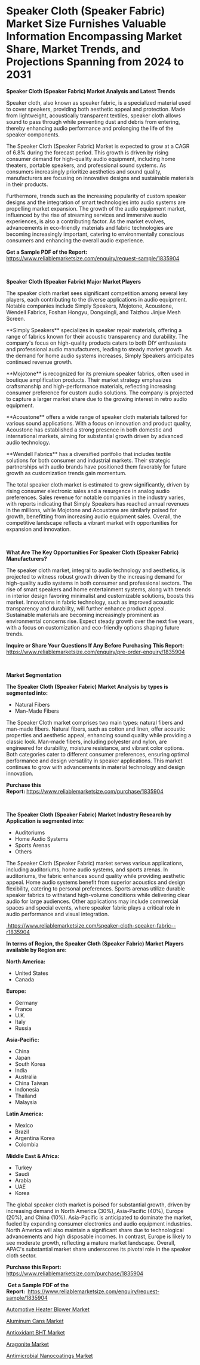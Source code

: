 <p><h1>Speaker Cloth (Speaker Fabric) Market Size Furnishes Valuable Information Encompassing Market Share, Market Trends, and Projections Spanning from 2024 to 2031</h1></p><p><strong>Speaker Cloth (Speaker Fabric) Market Analysis and Latest Trends</strong></p>
<p><p>Speaker cloth, also known as speaker fabric, is a specialized material used to cover speakers, providing both aesthetic appeal and protection. Made from lightweight, acoustically transparent textiles, speaker cloth allows sound to pass through while preventing dust and debris from entering, thereby enhancing audio performance and prolonging the life of the speaker components.</p><p>The Speaker Cloth (Speaker Fabric) Market is expected to grow at a CAGR of 6.8% during the forecast period. This growth is driven by rising consumer demand for high-quality audio equipment, including home theaters, portable speakers, and professional sound systems. As consumers increasingly prioritize aesthetics and sound quality, manufacturers are focusing on innovative designs and sustainable materials in their products.</p><p>Furthermore, trends such as the increasing popularity of custom speaker designs and the integration of smart technologies into audio systems are propelling market expansion. The growth of the audio equipment market, influenced by the rise of streaming services and immersive audio experiences, is also a contributing factor. As the market evolves, advancements in eco-friendly materials and fabric technologies are becoming increasingly important, catering to environmentally conscious consumers and enhancing the overall audio experience.</p></p>
<p><strong>Get a Sample PDF of the Report:&nbsp;</strong> <a href="https://www.reliablemarketsize.com/enquiry/request-sample/1835904?utm_campaign=1140&utm_medium=2&utm_source=Github&utm_content=ia&utm_term=16102024&utm_id=speaker-cloth-speaker-fabric">https://www.reliablemarketsize.com/enquiry/request-sample/1835904</a></p>
<p>&nbsp;</p>
<p><strong>Speaker Cloth (Speaker Fabric) Major Market Players</strong></p>
<p><p>The speaker cloth market sees significant competition among several key players, each contributing to the diverse applications in audio equipment. Notable companies include Simply Speakers, Mojotone, Acoustone, Wendell Fabrics, Foshan Hongyu, Dongxingli, and Taizhou Jinjue Mesh Screen.</p><p>**Simply Speakers** specializes in speaker repair materials, offering a range of fabrics known for their acoustic transparency and durability. The company's focus on high-quality products caters to both DIY enthusiasts and professional audio manufacturers, leading to steady market growth. As the demand for home audio systems increases, Simply Speakers anticipates continued revenue growth.</p><p>**Mojotone** is recognized for its premium speaker fabrics, often used in boutique amplification products. Their market strategy emphasizes craftsmanship and high-performance materials, reflecting increasing consumer preference for custom audio solutions. The company is projected to capture a larger market share due to the growing interest in retro audio equipment.</p><p>**Acoustone** offers a wide range of speaker cloth materials tailored for various sound applications. With a focus on innovation and product quality, Acoustone has established a strong presence in both domestic and international markets, aiming for substantial growth driven by advanced audio technology.</p><p>**Wendell Fabrics** has a diversified portfolio that includes textile solutions for both consumer and industrial markets. Their strategic partnerships with audio brands have positioned them favorably for future growth as customization trends gain momentum.</p><p>The total speaker cloth market is estimated to grow significantly, driven by rising consumer electronic sales and a resurgence in analog audio preferences. Sales revenue for notable companies in the industry varies, with reports indicating that Simply Speakers has reached annual revenues in the millions, while Mojotone and Acoustone are similarly poised for growth, benefitting from increasing audio equipment sales. Overall, the competitive landscape reflects a vibrant market with opportunities for expansion and innovation.</p></p>
<p>&nbsp;</p>
<p><strong>What Are The Key Opportunities For Speaker Cloth (Speaker Fabric) Manufacturers?</strong></p>
<p><p>The speaker cloth market, integral to audio technology and aesthetics, is projected to witness robust growth driven by the increasing demand for high-quality audio systems in both consumer and professional sectors. The rise of smart speakers and home entertainment systems, along with trends in interior design favoring minimalist and customizable solutions, boosts this market. Innovations in fabric technology, such as improved acoustic transparency and durability, will further enhance product appeal. Sustainable materials are becoming increasingly prominent as environmental concerns rise. Expect steady growth over the next five years, with a focus on customization and eco-friendly options shaping future trends.</p></p>
<p><strong>Inquire or Share Your Questions If Any Before Purchasing This Report:</strong> <a href="https://www.reliablemarketsize.com/enquiry/pre-order-enquiry/1835904?utm_campaign=1140&utm_medium=2&utm_source=Github&utm_content=ia&utm_term=16102024&utm_id=speaker-cloth-speaker-fabric">https://www.reliablemarketsize.com/enquiry/pre-order-enquiry/1835904</a></p>
<p>&nbsp;</p>
<p><strong>Market Segmentation</strong></p>
<p><strong>The Speaker Cloth (Speaker Fabric) Market Analysis by types is segmented into:</strong></p>
<p><ul><li>Natural Fibers</li><li>Man-Made Fibers</li></ul></p>
<p><p>The Speaker Cloth market comprises two main types: natural fibers and man-made fibers. Natural fibers, such as cotton and linen, offer acoustic properties and aesthetic appeal, enhancing sound quality while providing a classic look. Man-made fibers, including polyester and nylon, are engineered for durability, moisture resistance, and vibrant color options. Both categories cater to different consumer preferences, ensuring optimal performance and design versatility in speaker applications. This market continues to grow with advancements in material technology and design innovation.</p></p>
<p><strong>Purchase this Report:&nbsp;</strong><a href="https://www.reliablemarketsize.com/purchase/1835904?utm_campaign=1140&utm_medium=2&utm_source=Github&utm_content=ia&utm_term=16102024&utm_id=speaker-cloth-speaker-fabric">https://www.reliablemarketsize.com/purchase/1835904</a></p>
<p>&nbsp;</p>
<p><strong>The Speaker Cloth (Speaker Fabric) Market Industry Research by Application is segmented into:</strong></p>
<p><ul><li>Auditoriums</li><li>Home Audio Systems</li><li>Sports Arenas</li><li>Others</li></ul></p>
<p><p>The Speaker Cloth (Speaker Fabric) market serves various applications, including auditoriums, home audio systems, and sports arenas. In auditoriums, the fabric enhances sound quality while providing aesthetic appeal. Home audio systems benefit from superior acoustics and design flexibility, catering to personal preferences. Sports arenas utilize durable speaker fabrics to withstand high-volume conditions while delivering clear audio for large audiences. Other applications may include commercial spaces and special events, where speaker fabric plays a critical role in audio performance and visual integration.</p></p>
<p><a href="https://www.reliablemarketsize.com/speaker-cloth-speaker-fabric--r1835904?utm_campaign=1140&utm_medium=2&utm_source=Github&utm_content=ia&utm_term=16102024&utm_id=speaker-cloth-speaker-fabric">&nbsp;https://www.reliablemarketsize.com/speaker-cloth-speaker-fabric--r1835904</a></p>
<p><strong>In terms of Region, the Speaker Cloth (Speaker Fabric) Market Players available by Region are:</strong></p>
<p>
    <p> <strong> North America: </strong>
        <ul>
            <li>United States</li>
            <li>Canada</li>
        </ul>
        </p> 
    <p> <strong> Europe: </strong>
        <ul>
            <li>Germany</li>
            <li>France</li>
            <li>U.K.</li>
            <li>Italy</li>
            <li>Russia</li>
        </ul>
        </p> 
    <p> <strong> Asia-Pacific: </strong>
        <ul>
            <li>China</li>
            <li>Japan</li>
            <li>South Korea</li>
            <li>India</li>
            <li>Australia</li>
            <li>China Taiwan</li>
            <li>Indonesia</li>
            <li>Thailand</li>
            <li>Malaysia</li>
        </ul>
        </p> 
    <p> <strong> Latin America: </strong>
        <ul>
            <li>Mexico</li>
            <li>Brazil</li>
            <li>Argentina Korea</li>
            <li>Colombia</li>
        </ul>
        </p> 
    <p> <strong> Middle East & Africa: </strong>
        <ul>
            <li>Turkey</li>
            <li>Saudi</li>
            <li>Arabia</li>
            <li>UAE</li>
            <li>Korea</li>
        </ul>
    </p>
    </p>
<p><p>The global speaker cloth market is poised for substantial growth, driven by increasing demand in North America (30%), Asia-Pacific (40%), Europe (20%), and China (10%). Asia-Pacific is anticipated to dominate the market, fueled by expanding consumer electronics and audio equipment industries. North America will also maintain a significant share due to technological advancements and high disposable incomes. In contrast, Europe is likely to see moderate growth, reflecting a mature market landscape. Overall, APAC's substantial market share underscores its pivotal role in the speaker cloth sector.</p></p>
<p><strong>Purchase this Report: </strong><a href="https://www.reliablemarketsize.com/purchase/1835904?utm_campaign=1140&utm_medium=2&utm_source=Github&utm_content=ia&utm_term=16102024&utm_id=speaker-cloth-speaker-fabric">https://www.reliablemarketsize.com/purchase/1835904</a></p>
<p>&nbsp;<strong>Get a Sample PDF of the Report:&nbsp;&nbsp;</strong><a href="https://www.reliablemarketsize.com/enquiry/request-sample/1835904?utm_campaign=1140&utm_medium=2&utm_source=Github&utm_content=ia&utm_term=16102024&utm_id=speaker-cloth-speaker-fabric">https://www.reliablemarketsize.com/enquiry/request-sample/1835904</a></p>
<p><strong></strong></p>
<p><p><a href="https://www.linkedin.com/pulse/exploring-automotive-heater-blower-market-dynamics-global-trends-2ycqf?utm_campaign=1140&utm_medium=2&utm_source=Github&utm_content=ia&utm_term=16102024&utm_id=speaker-cloth-speaker-fabric">Automotive Heater Blower Market</a></p><p><a href="https://www.linkedin.com/pulse/aluminum-cans-market-global-trends-forecast-2024-2031-firmotion-vz2ge?utm_campaign=1140&utm_medium=2&utm_source=Github&utm_content=ia&utm_term=16102024&utm_id=speaker-cloth-speaker-fabric">Aluminum Cans Market</a></p><p><a href="https://www.linkedin.com/pulse/antioxidant-bht-market-forecasts-trends-impact-analysis-2024--x4ife?utm_campaign=1140&utm_medium=2&utm_source=Github&utm_content=ia&utm_term=16102024&utm_id=speaker-cloth-speaker-fabric">Antioxidant BHT Market</a></p><p><a href="https://www.linkedin.com/pulse/aragonite-market-revolution-2024-2031-trends-shaping-next-gmuee?utm_campaign=1140&utm_medium=2&utm_source=Github&utm_content=ia&utm_term=16102024&utm_id=speaker-cloth-speaker-fabric">Aragonite Market</a></p><p><a href="https://www.linkedin.com/pulse/antimicrobial-nanocoatings-market-overview-forecast-2024-2031-a88pe?utm_campaign=1140&utm_medium=2&utm_source=Github&utm_content=ia&utm_term=16102024&utm_id=speaker-cloth-speaker-fabric">Antimicrobial Nanocoatings Market</a></p></p>